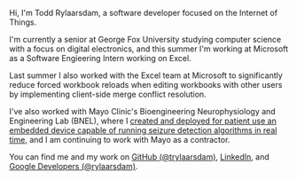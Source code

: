 Hi, I'm Todd Rylaarsdam, a software developer focused on the Internet of Things.

I'm currently a senior at George Fox University studying computer science with a focus on digital electronics, and this summer I'm working at Microsoft as a Software Engieering Intern working on Excel.

Last summer I also worked with the Excel team at Microsoft to significantly reduce forced workbook reloads when editing workbooks
with other users by implementing client-side merge conflict resolution.

I've also worked with Mayo Clinic's Bioengineering Neurophysiology and Engineering Lab (BNEL), where I [created and deployed for patient use an embedded device capable of running seizure detection algorithms in real time](/projects/mayo-summer-2023), and I am continuing to work with Mayo as a contractor.

You can find me and my work on [GitHub (@trylaarsdam)](https://github.com/trylaarsdam/), [LinkedIn](https://www.linkedin.com/in/trylaarsdam/), and [Google Developers (@rylaarsdam)](https://g.dev/rylaarsdam).
